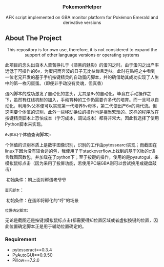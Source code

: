 <!-- PROJECT -->

  <h3 align="center">PokemonHelper</h3>

  <p align="center">
    AFK script implemented on GBA monitor platform for Pokémon Emerald and derivative versions



## About The Project

<p align="center"><stong>
    This repository is for own use, therefore, it is not considered to expand the support of other language versions or operating systems
</strong></p>



此项目的念头出自本人苦苦挣扎于《漆黑的魅影》的蛋闪之时。由于蛋闪之出产率远低于可操作的6v，为蛋闪而奔波的日子无比枯燥且乏味。此时在贴吧之中看到一位老兄开发的基于手机按键精灵的自动蛋闪脚本，并的确借助其成功实现了人生中的第一枚闪蛋蛋。（即便非手动没有灵魂，但真香）

蛋闪脚本的成功激发了自动化的念头，尤其是6v的自动化。毕竟在手动操作之下，虽然有红线机制的加入，手动育种的工作仍需要许多代的培育。而一旦可以自动化，利用6v父本便可以实现第一代培养5v母本，第二代便出产6v的两代流。但这需要个体值的识别，此外一些移动换位的操作也是相当繁琐的。这样的程序放在按键精灵脚本上恐怕成本（学习成本，调试成本）都将非常大。因此我选择了使用Python脚本来实现。

`6v脚本`(个体值查询脚本):

​	个体值的识别本质上是数字图像识别，识别的工作由pytessearct实现；而截图在linux下因为没有较合适的包，我使用了于stackoverflow上找到的基于Xlib的c语言截图函数包，并加载在了python下；至于按键的操作，使用的是pyautogui，来模拟鼠标点击（因为采用了投屏功能，若使用PC端GBA则可以尝试换用成键盘敲击）

​	初始条件：朝上面对孵蛋老爷爷

`蛋闪脚本`：

​	初始条件：在蛋即将孵化的"哼"的场景

`位置确定脚本`:

​	无论是截图还是按键(模拟鼠标点击)都需要得知位置区域或者虚拟按键的位置，因此位置确定脚本正是用于辅助位置确定的。

### Requirement 

* pytesseract==0.3.4
* PyAutoGUI==0.9.50
* Pillow==7.2.0




